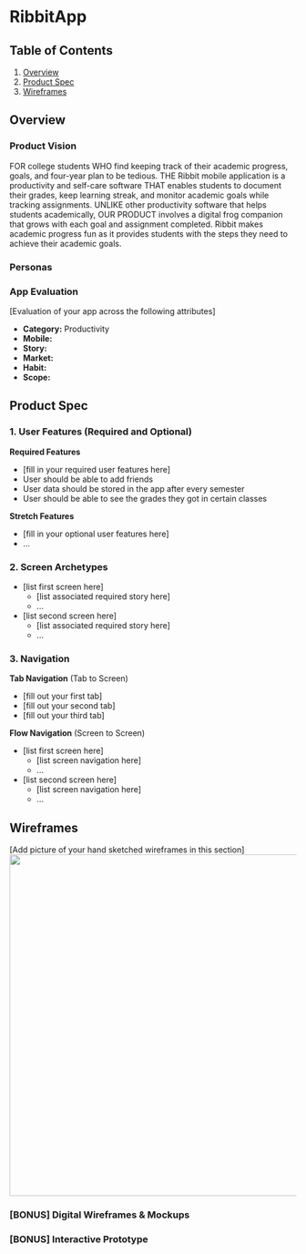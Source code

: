 # RibbitApp

## Table of Contents

1. [Overview](#Overview)
1. [Product Spec](#Product-Spec)
1. [Wireframes](#Wireframes)

## Overview

### Product Vision

FOR college students WHO find keeping track of their academic progress, goals, and four-year plan to be tedious. THE Ribbit mobile application is a productivity and self-care software THAT enables students to document their grades, keep learning streak, and monitor academic goals while tracking assignments. UNLIKE other productivity software that helps students academically, OUR PRODUCT involves a digital frog companion that grows with each goal and assignment completed. Ribbit makes academic progress fun as it provides students with the steps they need to achieve their academic goals.

### Personas

### App Evaluation

[Evaluation of your app across the following attributes]
- **Category:** Productivity
- **Mobile:**
- **Story:**
- **Market:**
- **Habit:**
- **Scope:**

## Product Spec

### 1. User Features (Required and Optional)

**Required Features**

* [fill in your required user features here]
* User should be able to add friends
* User data should be stored in the app after every semester
* User should be able to see the grades they got in certain classes


**Stretch Features**

* [fill in your optional user features here]
* ...

### 2. Screen Archetypes

- [list first screen here]
  - [list associated required story here]
  - ...
- [list second screen here]
  - [list associated required story here]
  - ...

### 3. Navigation

**Tab Navigation** (Tab to Screen)

* [fill out your first tab]
* [fill out your second tab]
* [fill out your third tab]

**Flow Navigation** (Screen to Screen)

- [list first screen here]
  - [list screen navigation here]
  - ...
- [list second screen here]
  - [list screen navigation here]
  - ...

## Wireframes

[Add picture of your hand sketched wireframes in this section]
<img src="YOUR_WIREFRAME_IMAGE_URL" width=600>

### [BONUS] Digital Wireframes & Mockups

### [BONUS] Interactive Prototype
